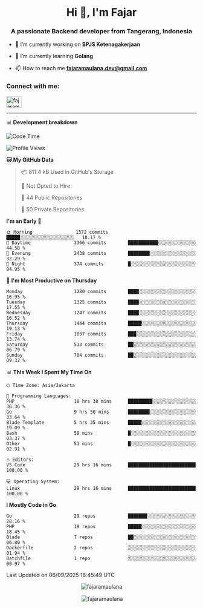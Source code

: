 <h1 align="center">Hi 👋, I'm Fajar</h1>
<h3 align="center">A passionate Backend developer from Tangerang, Indonesia</h3>

<!-- <p align="left"> <img src="https://komarev.com/ghpvc/?username=fajaramaulana&label=Profile%20views&color=0e75b6&style=flat" alt="fajaramaulana" /> </p> -->

- 🔭 I’m currently working on **BPJS Ketenagakerjaan**

- 🌱 I’m currently learning **Golang**

- 📫 How to reach me **fajaramaulana.dev@gmail.com**

<h3 align="left">Connect with me:</h3>
<p align="left">
<a href="https://linkedin.com/in/fajar-agus-maulana-73533a180/" target="blank"><img align="center" src="https://raw.githubusercontent.com/rahuldkjain/github-profile-readme-generator/master/src/images/icons/Social/linked-in-alt.svg" alt="fajaramaulana" height="30" width="40" /></a>
</p>

-------

📊 **Development breakdown**
<!--START_SECTION:waka-->
![Code Time](http://img.shields.io/badge/Code%20Time-3%2C336%20hrs%2047%20mins-blue)

![Profile Views](http://img.shields.io/badge/Profile%20Views-0-blue)

**🐱 My GitHub Data** 

> 📦 811.4 kB Used in GitHub's Storage 
 > 
> 🚫 Not Opted to Hire
 > 
> 📜 44 Public Repositories 
 > 
> 🔑 50 Private Repositories 
 > 
**I'm an Early 🐤** 

```text
🌞 Morning                1372 commits        █████░░░░░░░░░░░░░░░░░░░░   18.17 % 
🌆 Daytime                3366 commits        ███████████░░░░░░░░░░░░░░   44.58 % 
🌃 Evening                2438 commits        ████████░░░░░░░░░░░░░░░░░   32.29 % 
🌙 Night                  374 commits         █░░░░░░░░░░░░░░░░░░░░░░░░   04.95 % 
```
📅 **I'm Most Productive on Thursday** 

```text
Monday                   1280 commits        ████░░░░░░░░░░░░░░░░░░░░░   16.95 % 
Tuesday                  1325 commits        ████░░░░░░░░░░░░░░░░░░░░░   17.55 % 
Wednesday                1247 commits        ████░░░░░░░░░░░░░░░░░░░░░   16.52 % 
Thursday                 1444 commits        █████░░░░░░░░░░░░░░░░░░░░   19.13 % 
Friday                   1037 commits        ███░░░░░░░░░░░░░░░░░░░░░░   13.74 % 
Saturday                 513 commits         ██░░░░░░░░░░░░░░░░░░░░░░░   06.79 % 
Sunday                   704 commits         ██░░░░░░░░░░░░░░░░░░░░░░░   09.32 % 
```


📊 **This Week I Spent My Time On** 

```text
🕑︎ Time Zone: Asia/Jakarta

💬 Programming Languages: 
PHP                      10 hrs 38 mins      █████████░░░░░░░░░░░░░░░░   36.36 % 
Go                       9 hrs 50 mins       ████████░░░░░░░░░░░░░░░░░   33.64 % 
Blade Template           5 hrs 35 mins       █████░░░░░░░░░░░░░░░░░░░░   19.09 % 
Bash                     59 mins             █░░░░░░░░░░░░░░░░░░░░░░░░   03.37 % 
Other                    51 mins             █░░░░░░░░░░░░░░░░░░░░░░░░   02.91 % 

🔥 Editors: 
VS Code                  29 hrs 16 mins      █████████████████████████   100.00 % 

💻 Operating System: 
Linux                    29 hrs 16 mins      █████████████████████████   100.00 % 
```

**I Mostly Code in Go** 

```text
Go                       29 repos            ███████░░░░░░░░░░░░░░░░░░   28.16 % 
PHP                      19 repos            █████░░░░░░░░░░░░░░░░░░░░   18.45 % 
Blade                    7 repos             ██░░░░░░░░░░░░░░░░░░░░░░░   06.80 % 
Dockerfile               2 repos             ░░░░░░░░░░░░░░░░░░░░░░░░░   01.94 % 
Batchfile                1 repo              ░░░░░░░░░░░░░░░░░░░░░░░░░   00.97 % 
```




 Last Updated on 06/09/2025 18:45:49 UTC
<!--END_SECTION:waka-->
<p align="center"><img align="center" src="https://github-readme-stats.vercel.app/api/top-langs?username=fajaramaulana&show_icons=true&locale=en&layout=compact" alt="fajaramaulana" /></p>

<p align="center">&nbsp;<img align="center" src="https://github-readme-stats.vercel.app/api?username=fajaramaulana&show_icons=true&locale=en" alt="fajaramaulana" /></p>
